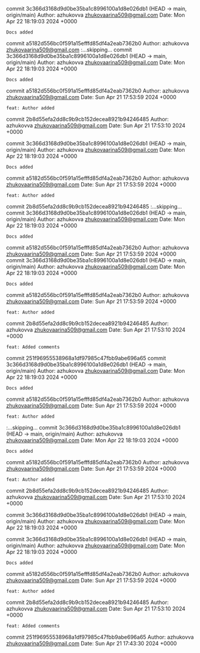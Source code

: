 commit 3c366d3168d9d0be35ba1c8996100a1d8e026db1 (HEAD -> main, origin/main)
Author: azhukovva <zhukovaarina509@gmail.com>
Date:   Mon Apr 22 18:19:03 2024 +0000

    Docs added

commit a5182d556bc0f591a15efffd85df4a2eab7362b0
Author: azhukovva <zhukovaarina509@gmail.com>
:...skipping...
commit 3c366d3168d9d0be35ba1c8996100a1d8e026db1 (HEAD -> main, origin/main)
Author: azhukovva <zhukovaarina509@gmail.com>
Date:   Mon Apr 22 18:19:03 2024 +0000

    Docs added

commit a5182d556bc0f591a15efffd85df4a2eab7362b0
Author: azhukovva <zhukovaarina509@gmail.com>
Date:   Sun Apr 21 17:53:59 2024 +0000

    feat: Author added

commit 2b8d55efa2dd8c9b9cb152decea8921b94246485
Author: azhukovva <zhukovaarina509@gmail.com>
Date:   Sun Apr 21 17:53:10 2024 +0000

commit 3c366d3168d9d0be35ba1c8996100a1d8e026db1 (HEAD -> main, origin/main)
Author: azhukovva <zhukovaarina509@gmail.com>
Date:   Mon Apr 22 18:19:03 2024 +0000

    Docs added

commit a5182d556bc0f591a15efffd85df4a2eab7362b0
Author: azhukovva <zhukovaarina509@gmail.com>
Date:   Sun Apr 21 17:53:59 2024 +0000

    feat: Author added

commit 2b8d55efa2dd8c9b9cb152decea8921b94246485
:...skipping...
commit 3c366d3168d9d0be35ba1c8996100a1d8e026db1 (HEAD -> main, origin/main)
Author: azhukovva <zhukovaarina509@gmail.com>
Date:   Mon Apr 22 18:19:03 2024 +0000

    Docs added

commit a5182d556bc0f591a15efffd85df4a2eab7362b0
Author: azhukovva <zhukovaarina509@gmail.com>
Date:   Sun Apr 21 17:53:59 2024 +0000
commit 3c366d3168d9d0be35ba1c8996100a1d8e026db1 (HEAD -> main, origin/main)
Author: azhukovva <zhukovaarina509@gmail.com>
Date:   Mon Apr 22 18:19:03 2024 +0000

    Docs added

commit a5182d556bc0f591a15efffd85df4a2eab7362b0
Author: azhukovva <zhukovaarina509@gmail.com>
Date:   Sun Apr 21 17:53:59 2024 +0000

    feat: Author added

commit 2b8d55efa2dd8c9b9cb152decea8921b94246485
Author: azhukovva <zhukovaarina509@gmail.com>
Date:   Sun Apr 21 17:53:10 2024 +0000

    feat: Added comments

commit 251f96955538968a1df97985c47fbb9abe696a65
commit 3c366d3168d9d0be35ba1c8996100a1d8e026db1 (HEAD -> main, origin/main)
Author: azhukovva <zhukovaarina509@gmail.com>
Date:   Mon Apr 22 18:19:03 2024 +0000

    Docs added

commit a5182d556bc0f591a15efffd85df4a2eab7362b0
Author: azhukovva <zhukovaarina509@gmail.com>
Date:   Sun Apr 21 17:53:59 2024 +0000

    feat: Author added

:...skipping...
commit 3c366d3168d9d0be35ba1c8996100a1d8e026db1 (HEAD -> main, origin/main)
Author: azhukovva <zhukovaarina509@gmail.com>
Date:   Mon Apr 22 18:19:03 2024 +0000

    Docs added

commit a5182d556bc0f591a15efffd85df4a2eab7362b0
Author: azhukovva <zhukovaarina509@gmail.com>
Date:   Sun Apr 21 17:53:59 2024 +0000

    feat: Author added

commit 2b8d55efa2dd8c9b9cb152decea8921b94246485
Author: azhukovva <zhukovaarina509@gmail.com>
Date:   Sun Apr 21 17:53:10 2024 +0000

commit 3c366d3168d9d0be35ba1c8996100a1d8e026db1 (HEAD -> main, origin/main)
Author: azhukovva <zhukovaarina509@gmail.com>
Date:   Mon Apr 22 18:19:03 2024 +0000

commit 3c366d3168d9d0be35ba1c8996100a1d8e026db1 (HEAD -> main, origin/main)
Author: azhukovva <zhukovaarina509@gmail.com>
Date:   Mon Apr 22 18:19:03 2024 +0000

    Docs added

commit a5182d556bc0f591a15efffd85df4a2eab7362b0
Author: azhukovva <zhukovaarina509@gmail.com>
Date:   Sun Apr 21 17:53:59 2024 +0000

    feat: Author added

commit 2b8d55efa2dd8c9b9cb152decea8921b94246485
Author: azhukovva <zhukovaarina509@gmail.com>
Date:   Sun Apr 21 17:53:10 2024 +0000

    feat: Added comments

commit 251f96955538968a1df97985c47fbb9abe696a65
Author: azhukovva <zhukovaarina509@gmail.com>
Date:   Sun Apr 21 17:43:30 2024 +0000